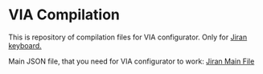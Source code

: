# VIA Compilation
This is repository of compilation files for VIA configurator. Only for [Jiran keyboard.](https://github.com/Ladniy/jiran-breakoff) 

Main JSON file, that you need for VIA configurator to work:
[Jiran Main File]()
